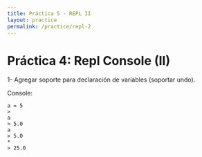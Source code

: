 ```yaml
---
title: Práctica 5 - REPL II
layout: practice
permalink: /practice/repl-2
---
```


# Práctica 4: Repl Console (II)

1- Agregar soporte para declaración de variables (soportar undo).

Console:

```
a = 5
>
a
> 5.0
a
> 5.0
*
> 25.0
```
